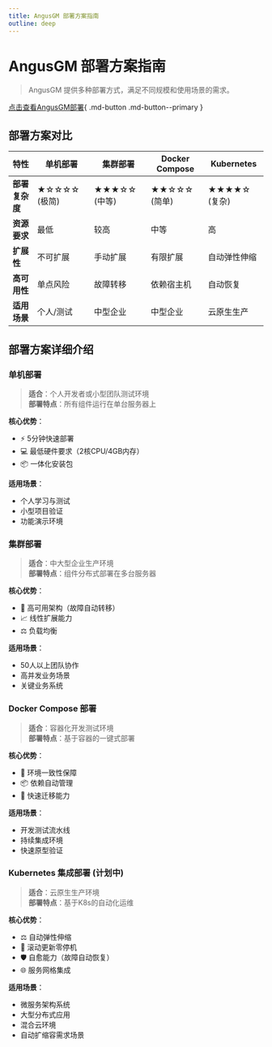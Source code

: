 ```yaml
---
title: AngusGM 部署方案指南
outline: deep
---
```


# AngusGM 部署方案指南

> AngusGM 提供多种部署方式，满足不同规模和使用场景的需求。

[点击查看AngusGM部署](../installation/AngusGM){ .md-button .md-button--primary }

## 部署方案对比

| 特性 | 单机部署 | 集群部署 | Docker Compose | Kubernetes |
|------|----------|----------|----------------|------------|
| **部署复杂度** | ★☆☆☆☆ (极简) | ★★★☆☆ (中等) | ★★☆☆☆ (简单) | ★★★★☆ (复杂) |
| **资源要求** | 最低 | 较高 | 中等 | 高 |
| **扩展性** | 不可扩展 | 手动扩展 | 有限扩展 | 自动弹性伸缩 |
| **高可用性** | 单点风险 | 故障转移 | 依赖宿主机 | 自动恢复 |
| **适用场景** | 个人/测试 | 中型企业 | 中型企业 | 云原生生产 |

## 部署方案详细介绍

### 单机部署 <el-icon><CircleCheck /></el-icon>

> **适合**：个人开发者或小型团队测试环境  
> **部署特点**：所有组件运行在单台服务器上

**核心优势**：
- ⚡ 5分钟快速部署
- 💻 最低硬件要求（2核CPU/4GB内存）
- 📦 一体化安装包

**适用场景**：
- 个人学习与测试
- 小型项目验证
- 功能演示环境

### 集群部署 <el-icon><CircleCheck /></el-icon>

> **适合**：中大型企业生产环境  
> **部署特点**：组件分布式部署在多台服务器

**核心优势**：
- 🔁 高可用架构（故障自动转移）
- 📈 线性扩展能力
- ⚖️ 负载均衡

**适用场景**：
- 50人以上团队协作
- 高并发业务场景
- 关键业务系统

### Docker Compose 部署 <el-icon><CircleCheck /></el-icon>

> **适合**：容器化开发测试环境  
> **部署特点**：基于容器的一键式部署

**核心优势**：
- 🔄 环境一致性保障
- 📦 依赖自动管理
- 🚢 快速迁移能力

**适用场景**：
- 开发测试流水线
- 持续集成环境
- 快速原型验证

### Kubernetes 集成部署 (计划中) <el-icon><CircleClose /></el-icon>

> **适合**：云原生生产环境  
> **部署特点**：基于K8s的自动化运维

**核心优势**：
- ⚖️ 自动弹性伸缩
- 🔄 滚动更新零停机
- 🛡️ 自愈能力（故障自动恢复）
- 🌐 服务网格集成

**适用场景**：
- 微服务架构系统
- 大型分布式应用
- 混合云环境
- 自动扩缩容需求场景
